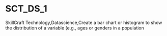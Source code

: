 # SCT_DS_1
SkillCraft Technology,Datascience,Create a bar chart or histogram to show the distribution of a variable (e.g., ages or genders in a population
